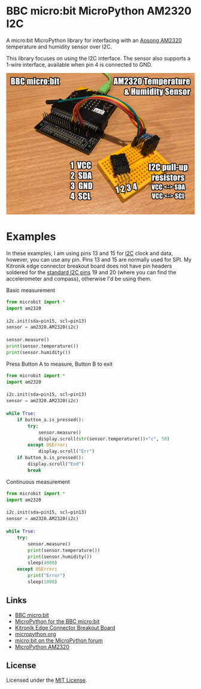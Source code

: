 # BBC micro:bit MicroPython AM2320 I2C

A micro:bit MicroPython library for interfacing with an [Aosong AM2320](http://www.aosong.com/cn/products/details.asp?id=152) temperature and humidity sensor over I2C.

This library focuses on using the I2C interface. The sensor also supports a 1-wire interface, available when pin 4 is connected to GND.

![demo](docs/demo.jpg)

# Examples

In these examples, I am using pins 13 and 15 for [I2C](http://microbit-micropython.readthedocs.io/en/latest/i2c.html) clock and data, however, you can use any pin. Pins 13 and 15 are normally used for SPI.
My Kitronik edge connector breakout board does not have pin headers soldered for the [standard I2C pins](http://microbit-micropython.readthedocs.io/en/latest/pin.html) 19 and 20 (where you can find the accelerometer and compass), otherwise I'd be using them.

Basic measurement

```python
from microbit import *
import am2320

i2c.init(sda=pin15, scl=pin13)
sensor = am2320.AM2320(i2c)

sensor.measure()
print(sensor.temperature())
print(sensor.humidity())
```

Press Button A to measure, Button B to exit

```python
from microbit import *
import am2320

i2c.init(sda=pin15, scl=pin13)
sensor = am2320.AM2320(i2c)

while True:
	if button_a.is_pressed():
		try:
			sensor.measure()
			display.scroll(str(sensor.temperature())+"c", 50)
		except OSError:
			display.scroll("Err")
	if button_b.is_pressed():
		display.scroll("End")
		break
```

Continuous measurement

```python
from microbit import *
import am2320

i2c.init(sda=pin15, scl=pin13)
sensor = am2320.AM2320(i2c)

while True:
	try:
		sensor.measure()
		print(sensor.temperature())
		print(sensor.humidity())
		sleep(4000)
	except OSError:
		print("Error")
		sleep(1000)
```

## Links

* [BBC micro:bit](http://microbit.org/)
* [MicroPython for the BBC micro:bit](https://github.com/bbcmicrobit/micropython)
* [Kitronik Edge Connector Breakout Board](https://www.https://www.kitronik.co.uk/5601b-edge-connector-breakout-board-for-bbc-microbit-pre-built.html.co.uk/5601b-edge-connector-breakout-board-for-bbc-microbit-pre-built.html)
* [micropython.org](http://micropython.org)
* [micro:bit on the MicroPython forum](https://forum.micropython.org/viewforum.php?f=17)
* [MicroPython AM2320](https://github.com/mcauser/micropython-am2320)

## License

Licensed under the [MIT License](http://opensource.org/licenses/MIT).
